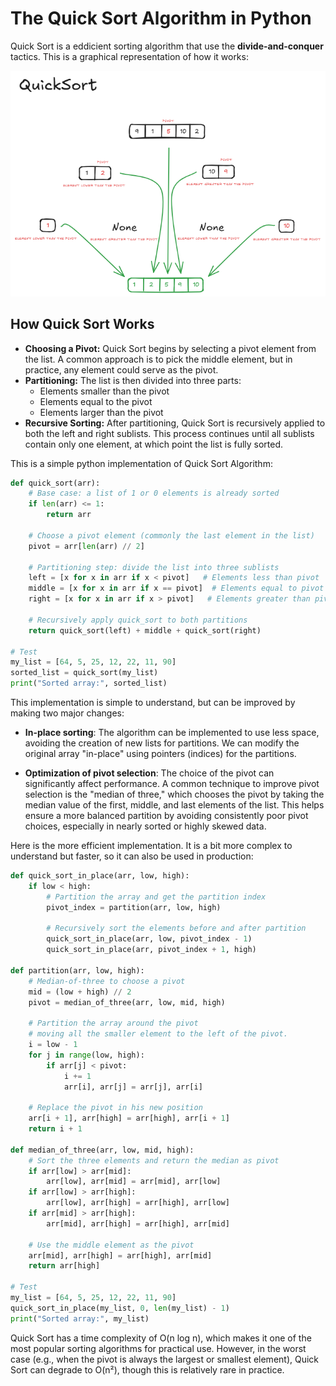 # The Quick Sort Algorithm in Python

Quick Sort is a eddicient sorting algorithm that use the **divide-and-conquer** tactics. This is a graphical representation of how it works:

![Quick Sort algorithm - visual representation](/SortingAlgorithms/QuickSort/res/quick_sort_visualization.png)

## How Quick Sort Works
- **Choosing a Pivot:** Quick Sort begins by selecting a pivot element from the list. A common approach is to pick the middle element, but in practice, any element could serve as the pivot.
- **Partitioning:** The list is then divided into three parts:
    - Elements smaller than the pivot
    - Elements equal to the pivot
    - Elements larger than the pivot
- **Recursive Sorting:** After partitioning, Quick Sort is recursively applied to both the left and right sublists. This process continues until all sublists contain only one element, at which point the list is fully sorted.


This is a simple python implementation of Quick Sort Algorithm:

```python
def quick_sort(arr):
    # Base case: a list of 1 or 0 elements is already sorted
    if len(arr) <= 1:
        return arr

    # Choose a pivot element (commonly the last element in the list)
    pivot = arr[len(arr) // 2]

    # Partitioning step: divide the list into three sublists
    left = [x for x in arr if x < pivot]   # Elements less than pivot
    middle = [x for x in arr if x == pivot]  # Elements equal to pivot
    right = [x for x in arr if x > pivot]   # Elements greater than pivot

    # Recursively apply quick_sort to both partitions
    return quick_sort(left) + middle + quick_sort(right)

# Test
my_list = [64, 5, 25, 12, 22, 11, 90]
sorted_list = quick_sort(my_list)
print("Sorted array:", sorted_list)
```

This implementation is simple to understand, but can be improved by making two major changes:
- **In-place sorting**: The algorithm can be implemented to use less space, avoiding the creation of new lists for partitions. We can modify the original array "in-place" using pointers (indices) for the partitions.

- **Optimization of pivot selection**: The choice of the pivot can significantly affect performance. A common technique to improve pivot selection is the "median of three," which chooses the pivot by taking the median value of the first, middle, and last elements of the list. This helps ensure a more balanced partition by avoiding consistently poor pivot choices, especially in nearly sorted or highly skewed data.

Here is the more efficient implementation. It is a bit more complex to understand but faster, so it can also be used in production:
```python
def quick_sort_in_place(arr, low, high):
    if low < high:
        # Partition the array and get the partition index
        pivot_index = partition(arr, low, high)
        
        # Recursively sort the elements before and after partition
        quick_sort_in_place(arr, low, pivot_index - 1)
        quick_sort_in_place(arr, pivot_index + 1, high)

def partition(arr, low, high):
    # Median-of-three to choose a pivot
    mid = (low + high) // 2
    pivot = median_of_three(arr, low, mid, high)
    
    # Partition the array around the pivot
    # moving all the smaller element to the left of the pivot.
    i = low - 1
    for j in range(low, high):
        if arr[j] < pivot:
            i += 1
            arr[i], arr[j] = arr[j], arr[i]
    
    # Replace the pivot in his new position
    arr[i + 1], arr[high] = arr[high], arr[i + 1]
    return i + 1

def median_of_three(arr, low, mid, high):
    # Sort the three elements and return the median as pivot
    if arr[low] > arr[mid]:
        arr[low], arr[mid] = arr[mid], arr[low]
    if arr[low] > arr[high]:
        arr[low], arr[high] = arr[high], arr[low]
    if arr[mid] > arr[high]:
        arr[mid], arr[high] = arr[high], arr[mid]
    
    # Use the middle element as the pivot
    arr[mid], arr[high] = arr[high], arr[mid]
    return arr[high]

# Test
my_list = [64, 5, 25, 12, 22, 11, 90]
quick_sort_in_place(my_list, 0, len(my_list) - 1)
print("Sorted array:", my_list)

```     

Quick Sort has a time complexity of O(n log n), which makes it one of the most popular sorting algorithms for practical use. However, in the worst case (e.g., when the pivot is always the largest or smallest element), Quick Sort can degrade to O(n²), though this is relatively rare in practice.
